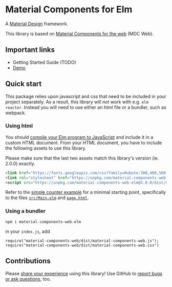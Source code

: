 # Material Components for Elm

A [Material Design](https://material.io/design) framework.

This library is based on [Material Components for the
web](https://github.com/material-components/material-components-web) (MDC Web).


## Important links

- Getting Started Guide (TODO)
- [Demo](https://aforemny.github.io/material-components-web-elm)


## Quick start

This package relies upon javascript and css that need to be included in your project separately. As a result, this library will *not* work with e.g. `elm reactor`. Instead you will need to use either an html file or a bundler, such as webpack.

### Using html
 
You should [compile your Elm program to
JavaScript](https://guide.elm-lang.org/install/elm.html#elm-make) and include it
in a custom HTML document. From your HTML document, you have to include the
following assets to use this library.

Please make sure that the last two assets match this library's version (ie.
2.0.0) exactly.

```html
<link href="https://fonts.googleapis.com/css?family=Roboto:300,400,500|Material+Icons" rel="stylesheet">
<link rel="stylesheet" href="https://unpkg.com/material-components-web-elm@2.0.0/dist/material-components-web-elm.min.css">
<script src="https://unpkg.com/material-components-web-elm@2.0.0/dist/material-components-web-elm.min.js"></script>
```

Refer to the [simple counter
example](https://github.com/aforemny/material-components-web-elm/blob/master/examples/simple-counter)
for a minimal starting point, specifically to the files
[`src/Main.elm`](https://github.com/aforemny/material-components-web-elm/blob/master/examples/simple-counter/src/Main.elm)
and
[`page.html`](https://github.com/aforemny/material-components-web-elm/blob/master/examples/simple-counter/page.html).


### Using a bundler

```
npm i material-components-web-elm
```

in your `index.js`, add 
```shell script
require("material-components-web/dist/material-components-web.js");
require("material-components-web/dist/material-components-web.css")
```

## Contributions

Please [share your
experience](https://github.com/aforemny/material-components-web-elm/issues) using
this library! Use GitHub to [report bugs or ask
questions](https://github.com/aforemny/material-components-web-elm/issues), too.
